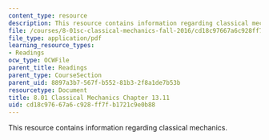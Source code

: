 ```yaml
---
content_type: resource
description: This resource contains information regarding classical mechanics.
file: /courses/8-01sc-classical-mechanics-fall-2016/cd18c97667a6c928ff7fb1721c9e0b88_MIT8_01F16_chapter13.11.pdf
file_type: application/pdf
learning_resource_types:
- Readings
ocw_type: OCWFile
parent_title: Readings
parent_type: CourseSection
parent_uid: 8897a3b7-567f-b552-81b3-2f8a1de7b53b
resourcetype: Document
title: 8.01 Classical Mechanics Chapter 13.11
uid: cd18c976-67a6-c928-ff7f-b1721c9e0b88
---
```

This resource contains information regarding classical mechanics.